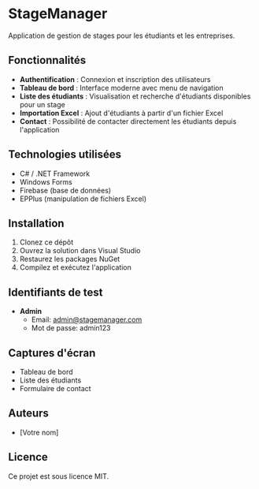 # StageManager

Application de gestion de stages pour les étudiants et les entreprises.

## Fonctionnalités

- **Authentification** : Connexion et inscription des utilisateurs
- **Tableau de bord** : Interface moderne avec menu de navigation
- **Liste des étudiants** : Visualisation et recherche d'étudiants disponibles pour un stage
- **Importation Excel** : Ajout d'étudiants à partir d'un fichier Excel
- **Contact** : Possibilité de contacter directement les étudiants depuis l'application

## Technologies utilisées

- C# / .NET Framework
- Windows Forms
- Firebase (base de données)
- EPPlus (manipulation de fichiers Excel)

## Installation

1. Clonez ce dépôt
2. Ouvrez la solution dans Visual Studio
3. Restaurez les packages NuGet
4. Compilez et exécutez l'application

## Identifiants de test

- **Admin**
  - Email: admin@stagemanager.com
  - Mot de passe: admin123

## Captures d'écran

- Tableau de bord
- Liste des étudiants
- Formulaire de contact

## Auteurs

- [Votre nom]

## Licence

Ce projet est sous licence MIT.
